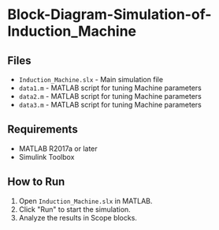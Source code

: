 # Block-Diagram-Simulation-of-Induction_Machine
## Files
- `Induction_Machine.slx` - Main simulation file
- `data1.m` - MATLAB script for tuning Machine parameters
- `data2.m` - MATLAB script for tuning Machine parameters
- `data3.m` - MATLAB script for tuning Machine parameters

## Requirements
- MATLAB R2017a or later
- Simulink Toolbox

## How to Run
1. Open `Induction_Machine.slx` in MATLAB.
2. Click "Run" to start the simulation.
3. Analyze the results in Scope blocks.
